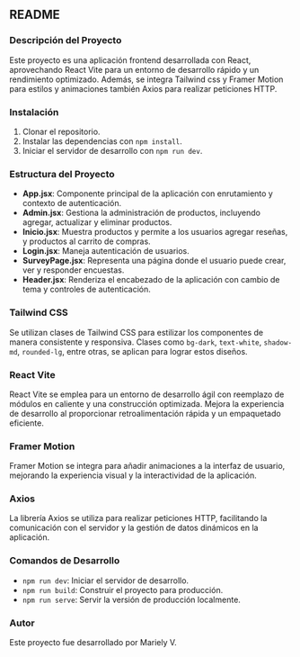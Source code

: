 ## README

### Descripción del Proyecto
Este proyecto es una aplicación frontend desarrollada con React, aprovechando React Vite para un entorno de desarrollo rápido y un rendimiento optimizado. Además, se integra Tailwind css y Framer Motion para estilos y animaciones también Axios para realizar peticiones HTTP.

### Instalación
1. Clonar el repositorio.
2. Instalar las dependencias con `npm install`.
3. Iniciar el servidor de desarrollo con `npm run dev`.

### Estructura del Proyecto
- **App.jsx**: Componente principal de la aplicación con enrutamiento y contexto de autenticación.
- **Admin.jsx**: Gestiona la administración de productos, incluyendo agregar, actualizar y eliminar productos.
- **Inicio.jsx**: Muestra productos y permite a los usuarios agregar reseñas, y productos al carrito de compras.
- **Login.jsx**: Maneja autenticación de usuarios.
- **SurveyPage.jsx**: Representa una página donde el usuario puede crear, ver y responder encuestas.
- **Header.jsx**: Renderiza el encabezado de la aplicación con cambio de tema y controles de autenticación.

### Tailwind CSS
Se utilizan clases de Tailwind CSS para estilizar los componentes de manera consistente y responsiva. Clases como `bg-dark`, `text-white`, `shadow-md`, `rounded-lg`, entre otras, se aplican para lograr estos diseños.

### React Vite
React Vite se emplea para un entorno de desarrollo ágil con reemplazo de módulos en caliente y una construcción optimizada. Mejora la experiencia de desarrollo al proporcionar retroalimentación rápida y un empaquetado eficiente.

### Framer Motion
Framer Motion se integra para añadir animaciones a la interfaz de usuario, mejorando la experiencia visual y la interactividad de la aplicación.

### Axios
La librería Axios se utiliza para realizar peticiones HTTP, facilitando la comunicación con el servidor y la gestión de datos dinámicos en la aplicación.

### Comandos de Desarrollo
- `npm run dev`: Iniciar el servidor de desarrollo.
- `npm run build`: Construir el proyecto para producción.
- `npm run serve`: Servir la versión de producción localmente.

### Autor
Este proyecto fue desarrollado por Mariely V.

